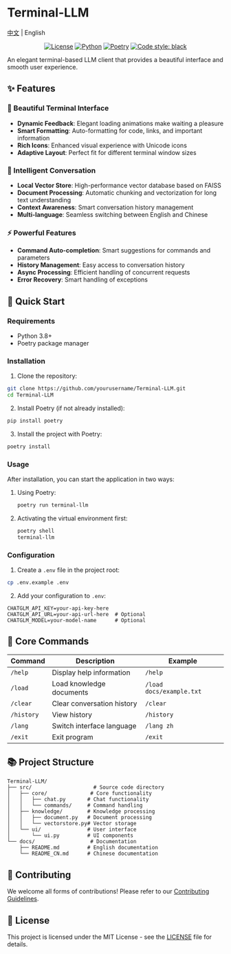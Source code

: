 # Terminal-LLM

[中文](README_CN.md) | English

<div align="center">

[![License](https://img.shields.io/badge/license-MIT-blue.svg)](LICENSE)
[![Python](https://img.shields.io/badge/python-3.8+-blue.svg)](https://www.python.org/downloads/)
[![Poetry](https://img.shields.io/badge/poetry-package-blue.svg)](https://python-poetry.org/)
[![Code style: black](https://img.shields.io/badge/code%20style-black-000000.svg)](https://github.com/psf/black)

</div>

An elegant terminal-based LLM client that provides a beautiful interface and smooth user experience.

## ✨ Features

### 🎨 Beautiful Terminal Interface
- **Dynamic Feedback**: Elegant loading animations make waiting a pleasure
- **Smart Formatting**: Auto-formatting for code, links, and important information
- **Rich Icons**: Enhanced visual experience with Unicode icons
- **Adaptive Layout**: Perfect fit for different terminal window sizes

### 🧠 Intelligent Conversation
- **Local Vector Store**: High-performance vector database based on FAISS
- **Document Processing**: Automatic chunking and vectorization for long text understanding
- **Context Awareness**: Smart conversation history management
- **Multi-language**: Seamless switching between English and Chinese

### ⚡ Powerful Features
- **Command Auto-completion**: Smart suggestions for commands and parameters
- **History Management**: Easy access to conversation history
- **Async Processing**: Efficient handling of concurrent requests
- **Error Recovery**: Smart handling of exceptions

## 🚀 Quick Start

### Requirements
- Python 3.8+
- Poetry package manager

### Installation

1. Clone the repository:
```bash
git clone https://github.com/yourusername/Terminal-LLM.git
cd Terminal-LLM
```

2. Install Poetry (if not already installed):
```bash
pip install poetry
```

3. Install the project with Poetry:
```bash
poetry install
```

### Usage

After installation, you can start the application in two ways:

1. Using Poetry:
   ```bash
   poetry run terminal-llm
   ```

2. Activating the virtual environment first:
   ```bash
   poetry shell
   terminal-llm
   ```

### Configuration

1. Create a `.env` file in the project root:
```bash
cp .env.example .env
```

2. Add your configuration to `.env`:
```env
CHATGLM_API_KEY=your-api-key-here
CHATGLM_API_URL=your-api-url-here  # Optional
CHATGLM_MODEL=your-model-name      # Optional
```

## 🎯 Core Commands

| Command | Description | Example |
|---------|-------------|---------|
| `/help` | Display help information | `/help` |
| `/load` | Load knowledge documents | `/load docs/example.txt` |
| `/clear` | Clear conversation history | `/clear` |
| `/history` | View history | `/history` |
| `/lang` | Switch interface language | `/lang zh` |
| `/exit` | Exit program | `/exit` |

## 📚 Project Structure

```
Terminal-LLM/
├── src/                    # Source code directory
│   ├── core/              # Core functionality
│   │   ├── chat.py       # Chat functionality
│   │   └── commands/     # Command handling
│   ├── knowledge/        # Knowledge processing
│   │   ├── document.py   # Document processing
│   │   └── vectorstore.py# Vector storage
│   └── ui/               # User interface
│       └── ui.py         # UI components
└── docs/                  # Documentation
    ├── README.md         # English documentation
    └── README_CN.md      # Chinese documentation
```

## 🤝 Contributing

We welcome all forms of contributions! Please refer to our [Contributing Guidelines](contribution/CONTRIBUTING.md).

## 📄 License

This project is licensed under the MIT License - see the [LICENSE](../LICENSE) file for details.
